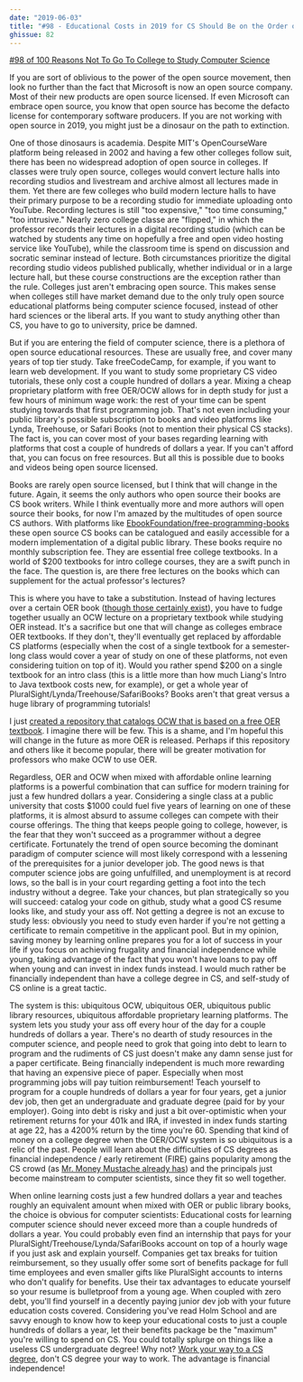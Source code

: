 ```yaml
---
date: "2019-06-03"
title: "#98 - Educational Costs in 2019 for CS Should Be on the Order of Hundreds of Dollars, Not Thousands"
ghissue: 82
---
```


[#98 of 100 Reasons Not To Go To College to Study Computer Science](https://holm.school/new-blog-series/)

If you are sort of oblivious to the power of the open source movement, then look no further than the fact that Microsoft is now an open source company. Most of their new products are open source licensed. If even Microsoft can embrace open source, you know that open source has become the defacto license for contemporary software producers. If you are not working with open source in 2019, you might just be a dinosaur on the path to extinction.

One of those dinosaurs is academia. Despite MIT's OpenCourseWare platform being released in 2002 and having a few other colleges follow suit, there has been no widespread adoption of open source in colleges. If classes were truly open source, colleges would convert lecture halls into recording studios and livestream and archive almost all lectures made in them. Yet there are few colleges who build modern lecture halls to have their primary purpose to be a recording studio for immediate uploading onto YouTube. Recording lectures is still "too expensive," "too time consuming," "too intrusive." Nearly zero college classe are "flipped," in which the professor records their lectures in a digital recording studio (which can be watched by students any time on hopefully a free and open video hosting service like YouTube), while the classroom time is spend on discussion and socratic seminar instead of lecture. Both circumstances prioritize the digital recording studio videos published publically, whether individual or in a large lecture hall, but these course constructions are the exception rather than the rule. Colleges just aren't embracing open source. This makes sense when colleges still have market demand due to the only truly open source educational platforms being computer science focused, instead of other hard sciences or the liberal arts. If you want to study anything other than CS, you have to go to university, price be damned.

But if you are entering the field of computer science, there is a plethora of open source educational resources. These are usually free, and cover many years of top tier study. Take freeCodeCamp, for example, if you want to learn web development. If you want to study some proprietary CS video tutorials, these only cost a couple hundred of dollars a year. Mixing a cheap proprietary platform with free OER/OCW allows for in depth study for just a few hours of minimum wage work: the rest of your time can be spent studying towards that first programming job. That's not even including your public library's possible subscription to books and video platforms like Lynda, Treehouse, or Safari Books (not to mention their physical CS stacks). The fact is, you can cover most of your bases regarding learning with platforms that cost a couple of hundreds of dollars a year. If you can't afford that, you can focus on free resources. But all this is possible due to books and videos being open source licensed.

Books are rarely open source licensed, but I think that will change in the future. Again, it seems the only authors who open source their books are CS book writers. While I think eventually more and more authors will open source their books, for now I'm amazed by the multitudes of open source CS authors. With platforms like [EbookFoundation/free-programming-books](https://github.com/EbookFoundation/free-programming-books/blob/master/free-programming-books.md) these open source CS books can be catalogued and easily accessible for a modern implementation of a digital public library. These books require no monthly subscription fee. They are essential free college textbooks. In a world of $200 textbooks for intro college courses, they are a swift punch in the face. The question is, are there free lectures on the books which can supplement for the actual professor's lectures?

This is where you have to take a substitution. Instead of having lectures over a certain OER book ([though those certainly exist](https://cs61a.org/)), you have to fudge together usually an OCW lecture on a proprietary textbook while studying OER instead. It's a sacrifice but one that will change as colleges embrace OER textbooks. If they don't, they'll eventually get replaced by affordable CS platforms (especially when the cost of a single textbook for a semester-long class would cover a year of study on one of these platforms, not even considering tuition on top of it). Would you rather spend $200 on a single textbook for an intro class (this is a little more than how much Liang's Intro to Java textbook costs new, for example), or get a whole year of PluralSight/Lynda/Treehouse/SafariBooks? Books aren't that great versus a huge library of programming tutorials!

I just [created a repository that catalogs OCW that is based on a free OER textbook](https://github.com/HolmSchool/OCW-that-uses-OER). I imagine there will be few. This is a shame, and I'm hopeful this will change in the future as more OER is released. Perhaps if this repository and others like it become popular, there will be greater motivation for professors who make OCW to use OER.

Regardless, OER and OCW when mixed with affordable online learning platforms is a powerful combination that can suffice for modern training for just a few hundred dollars a year. Considering a single class at a public university that costs $1000 could fuel five years of learning on one of these platforms, it is almost absurd to assume colleges can compete with their course offerings. The thing that keeps people going to college, however, is the fear that they won't succeed as a programmer without a degree certificate. Fortunately the trend of open source becoming the dominant paradigm of computer science will most likely correspond with a lessening of the prerequisites for a junior developer job. The good news is that computer science jobs are going unfulfilled, and unemployment is at record lows, so the ball is in your court regarding getting a foot into the tech industry without a degree. Take your chances, but plan strategically so you will succeed: catalog your code on github, study what a good CS resume looks like, and study your ass off. Not getting a degree is not an excuse to study less: obviously you need to study even harder if you're not getting a certificate to remain competitive in the applicant pool. But in my opinion, saving money by learning online prepares you for a lot of success in your life if you focus on achieving frugality and financial independence while young, taking advantage of the fact that you won't have loans to pay off when young and can invest in index funds instead. I would much rather be financially independent than have a college degree in CS, and self-study of CS online is a great tactic.

The system is this: ubiquitous OCW, ubiquitous OER, ubiquitous public library resources, ubiquitous affordable proprietary learning platforms. The system lets you study your ass off every hour of the day for a couple hundreds of dollars a year. There's no dearth of study resources in the computer science, and people need to grok that going into debt to learn to program and the rudiments of CS just doesn't make any damn sense just for a paper certificate. Being financially independent is much more rewarding that having an expensive piece of paper. Especially when most programming jobs will pay tuition reimbursement! Teach yourself to program for a couple hundreds of dollars a year for four years, get a junior dev job, then get an undergraduate and graduate degree (paid for by your employer). Going into debt is risky and just a bit over-optimistic when your retirement returns for your 401k and IRA, if invested in index funds starting at age 22, has a 4200% return by the time you're 60. Spending that kind of money on a college degree when the OER/OCW system is so ubiquitous is a relic of the past. People will learn about the difficulties of CS degrees as financial independence / early retirement (FIRE) gains popularity among the CS crowd (as [Mr. Money Mustache already has](https://mrmoneymustache.com)) and the principals just become mainstream to computer scientists, since they fit so well together.

When online learning costs just a few hundred dollars a year and teaches roughly an equivalent amount when mixed with OER or public library books, the choice is obvious for computer scientists: Educational costs for learning computer science should never exceed more than a couple hundreds of dollars a year. You could probably even find an internship that pays for your PluralSight/Treehouse/Lynda/SafariBooks account on top of a hourly wage if you just ask and explain yourself. Companies get tax breaks for tuition reimbursement, so they usually offer some sort of benefits package for full time employees and even smaller gifts like PluralSight accounts to interns who don't qualify for benefits. Use their tax advantages to educate yourself so your resume is bulletproof from a young age. When coupled with zero debt, you'll find yourself in a decently paying junior dev job with your future education costs covered. Considering you've read Holm School and are savvy enough to know how to keep your educational costs to just a couple hundreds of dollars a year, let their benefits package be the "maximum" you're willing to spend on CS. You could totally splurge on things like a useless CS undergraduate degree! Why not? [Work your way to a CS degree](https://holm.school/work-your-way-out-of-your-public-university-career/), don't CS degree your way to work. The advantage is financial independence!








